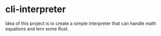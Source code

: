 # cli-interpreter

Idea of this project is to create a simple interpreter that can handle math equations and lern some Rust.